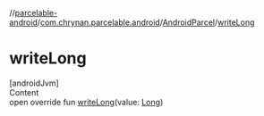 //[parcelable-android](../../index.md)/[com.chrynan.parcelable.android](../index.md)/[AndroidParcel](index.md)/[writeLong](write-long.md)



# writeLong  
[androidJvm]  
Content  
open override fun [writeLong](write-long.md)(value: [Long](https://kotlinlang.org/api/latest/jvm/stdlib/kotlin/-long/index.html))  



